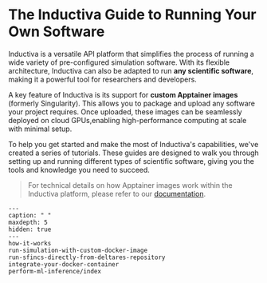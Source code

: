 # The Inductiva Guide to Running Your Own Software
Inductiva is a versatile API platform that simplifies the process of running a wide variety of pre-configured simulation software. With its flexible architecture, Inductiva can also be adapted to run **any scientific software**, making it a powerful tool for researchers and developers.

A key feature of Inductiva is its support for **custom Apptainer images** (formerly Singularity). This allows you to package and upload any software your project requires. Once uploaded, these images can be seamlessly deployed on cloud GPUs,enabling high-performance computing at scale with minimal setup. 

To help you get started and make the most of Inductiva's capabilities, we've created a series of tutorials. These guides are designed to walk you through setting up and running different types of scientific software, giving you the tools and knowledge you need to succeed.

> For technical details on how Apptainer images work within the Inductiva platform, please refer to our [documentation](https://website-staging.inductiva.ai/guides/documentation/intro/private-dockers).

```{toctree}
---
caption: " "
maxdepth: 5
hidden: true
---
how-it-works
run-simulation-with-custom-docker-image
run-sfincs-directly-from-deltares-repository
integrate-your-docker-container
perform-ml-inference/index
```
